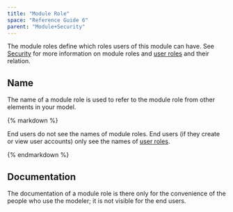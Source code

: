 ```yaml
---
title: "Module Role"
space: "Reference Guide 6"
parent: "Module+Security"
---
```



The module roles define which roles users of this module can have. See [Security](Security) for more information on module roles and [user roles](User+Roles) and their relation.

## Name

The name of a module role is used to refer to the module role from other elements in your model.

<div class="alert alert-warning">{% markdown %}

End users do not see the names of module roles. End users (if they create or view user accounts) only see the names of [user roles](User+Roles).

{% endmarkdown %}</div>

## Documentation

The documentation of a module role is there only for the convenience of the people who use the modeler; it is not visible for the end users.
